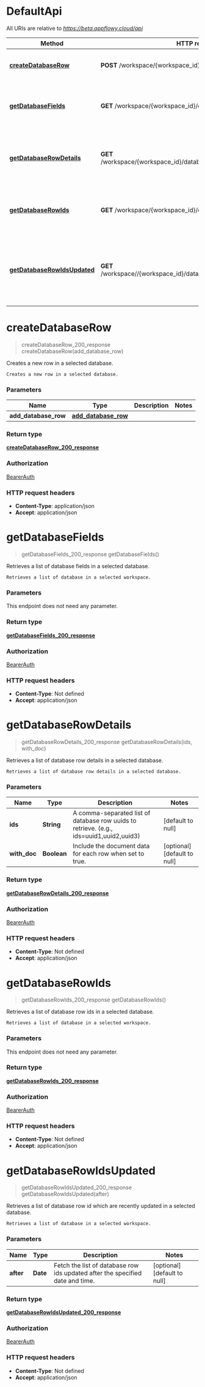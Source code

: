 # DefaultApi

All URIs are relative to *https://beta.appflowy.cloud/api*

| Method | HTTP request | Description |
|------------- | ------------- | -------------|
| [**createDatabaseRow**](DefaultApi.md#createDatabaseRow) | **POST** /workspace/{workspace_id}/database/{database_id}/row | Creates a new row in a selected database. |
| [**getDatabaseFields**](DefaultApi.md#getDatabaseFields) | **GET** /workspace/{workspace_id}/database/{database_id}/fields | Retrieves a list of database fields in a selected database. |
| [**getDatabaseRowDetails**](DefaultApi.md#getDatabaseRowDetails) | **GET** /workspace/{workspace_id}/database/{database_id}/row/detail | Retrieves a list of database row details in a selected database. |
| [**getDatabaseRowIds**](DefaultApi.md#getDatabaseRowIds) | **GET** /workspace/{workspace_id}/database/{database_id}/row | Retrieves a list of database row ids in a selected database. |
| [**getDatabaseRowIdsUpdated**](DefaultApi.md#getDatabaseRowIdsUpdated) | **GET** /workspace//{workspace_id}/database/{database_id}/row/updated | Retrieves a list of database row id which are recently updated in a selected database. |


<a name="createDatabaseRow"></a>
# **createDatabaseRow**
> createDatabaseRow_200_response createDatabaseRow(add\_database\_row)

Creates a new row in a selected database.

    Creates a new row in a selected database. 

### Parameters

|Name | Type | Description  | Notes |
|------------- | ------------- | ------------- | -------------|
| **add\_database\_row** | [**add_database_row**](../Models/add_database_row.md)|  | |

### Return type

[**createDatabaseRow_200_response**](../Models/createDatabaseRow_200_response.md)

### Authorization

[BearerAuth](../README.md#BearerAuth)

### HTTP request headers

- **Content-Type**: application/json
- **Accept**: application/json

<a name="getDatabaseFields"></a>
# **getDatabaseFields**
> getDatabaseFields_200_response getDatabaseFields()

Retrieves a list of database fields in a selected database.

    Retrieves a list of database in a selected workspace. 

### Parameters
This endpoint does not need any parameter.

### Return type

[**getDatabaseFields_200_response**](../Models/getDatabaseFields_200_response.md)

### Authorization

[BearerAuth](../README.md#BearerAuth)

### HTTP request headers

- **Content-Type**: Not defined
- **Accept**: application/json

<a name="getDatabaseRowDetails"></a>
# **getDatabaseRowDetails**
> getDatabaseRowDetails_200_response getDatabaseRowDetails(ids, with\_doc)

Retrieves a list of database row details in a selected database.

    Retrieves a list of database row details in a selected database. 

### Parameters

|Name | Type | Description  | Notes |
|------------- | ------------- | ------------- | -------------|
| **ids** | **String**| A comma-separated list of database row uuids to retrieve. (e.g., ids&#x3D;uuid1,uuid2,uuid3) | [default to null] |
| **with\_doc** | **Boolean**| Include the document data for each row when set to true. | [optional] [default to null] |

### Return type

[**getDatabaseRowDetails_200_response**](../Models/getDatabaseRowDetails_200_response.md)

### Authorization

[BearerAuth](../README.md#BearerAuth)

### HTTP request headers

- **Content-Type**: Not defined
- **Accept**: application/json

<a name="getDatabaseRowIds"></a>
# **getDatabaseRowIds**
> getDatabaseRowIds_200_response getDatabaseRowIds()

Retrieves a list of database row ids in a selected database.

    Retrieves a list of database in a selected workspace. 

### Parameters
This endpoint does not need any parameter.

### Return type

[**getDatabaseRowIds_200_response**](../Models/getDatabaseRowIds_200_response.md)

### Authorization

[BearerAuth](../README.md#BearerAuth)

### HTTP request headers

- **Content-Type**: Not defined
- **Accept**: application/json

<a name="getDatabaseRowIdsUpdated"></a>
# **getDatabaseRowIdsUpdated**
> getDatabaseRowIdsUpdated_200_response getDatabaseRowIdsUpdated(after)

Retrieves a list of database row id which are recently updated in a selected database.

    Retrieves a list of database in a selected workspace. 

### Parameters

|Name | Type | Description  | Notes |
|------------- | ------------- | ------------- | -------------|
| **after** | **Date**| Fetch the list of database row ids updated after the specified date and time. | [optional] [default to null] |

### Return type

[**getDatabaseRowIdsUpdated_200_response**](../Models/getDatabaseRowIdsUpdated_200_response.md)

### Authorization

[BearerAuth](../README.md#BearerAuth)

### HTTP request headers

- **Content-Type**: Not defined
- **Accept**: application/json

